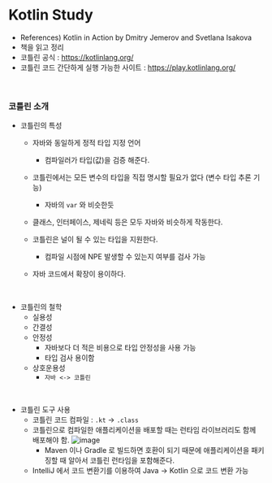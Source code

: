 # Kotlin Study
- References) Kotlin in Action by Dmitry Jemerov and Svetlana Isakova
- 책을 읽고 정리
- 코틀린 공식 : https://kotlinlang.org/
- 코틀린 코드 간단하게 실행 가능한 사이트 : https://play.kotlinlang.org/

<br>

### 코틀린 소개

- 코틀린의 특성
  - 자바와 동일하게 정적 타입 지정 언어
    - 컴파일러가 타입(값)을 검증 해준다.

  - 코틀린에서는 모든 변수의 타입을 직접 명시할 필요가 없다 (변수 타입 추론 기능)
    - 자바의 ```var``` 와 비슷한듯

  - 클래스, 인터페이스, 제네릭 등은 모두 자바와 비슷하게 작동한다.
  - 코틀린은 널이 될 수 있는 타입을 지원한다.
    - 컴파일 시점에 NPE 발생할 수 있는지 여부를 검사 가능
  
  - 자바 코드에서 확장이 용이하다.

<br>

- 코틀린의 철학
  - 실용성
  - 간결성
  - 안정성
    - 자바보다 더 적은 비용으로 타입 안정성을 사용 가능
    - 타입 검사 용이함
  - 상호운용성
    - ```자바 <-> 코틀린```

<br>

- 코틀린 도구 사용
  - 코틀린 코드 컴파일 : ```.kt``` -> ```.class```
  - 코틀린으로 컴파일한 애플리케이션을 배포할 때는 런타임 라이브러리도 함께 배포해야 함.
    ![image](https://user-images.githubusercontent.com/77953474/220394264-1532356d-98d9-4a2d-94bb-9b424bf5dcc2.png)
    - Maven 이나 Gradle 로 빌드하면 호환이 되기 때문에 애플리케이션을 패키징할 때 알아서 코틀린 런타임을 포함해준다.
  - IntelliJ 에서 코드 변환기를 이용하여 Java -> Kotlin 으로 코드 변환 가능
